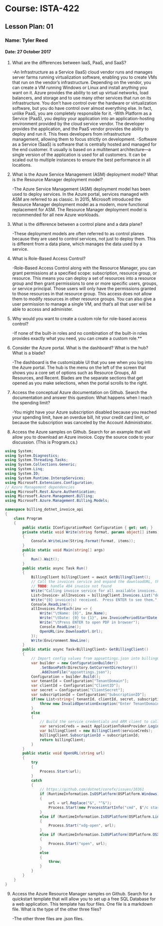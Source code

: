 # Course: ISTA-422
## Lesson Plan: 01
### Name: Tyler Reed
#### Date: 27 October 2017

1. What are the differences between IaaS, PaaS, and SaaS? 
 
    -An Infrastructure as a Service (IaaS) cloud vendor runs and manages server farms running virtualization software, enabling you to create VMs that run on the vendor’s infrastructure. Depending on the vendor, you can create a VM running Windows or Linux and install anything you want on it. Azure provides the ability to set up virtual networks, load balancers, and storage and to use many other services that run on its infrastructure. You don’t have control over the hardware or virtualization software, but you do have control over almost everything else. In fact, unlike PaaS, you are completely responsible for it.
    -With Platform as a Service (PaaS), you deploy your application into an application-hosting environment provided by the cloud service vendor. The developer provides the application, and the PaaS vendor provides the ability to deploy and run it. This frees developers from infrastructure management, allowing them to focus strictly on development.
    -Software as a Service (SaaS) is software that is centrally hosted and managed for the end customer. It usually is based on a multitenant architecture—a single version of the application is used for all customers. It can be scaled out to multiple instances to ensure the best performance in all locations.
1. What is the Azure Service Management (ASM) deployment model? What is the Resource Manager deployment model?  

	-The Azure Service Management (ASM) deployment model has been used to deploy services. In the Azure portal, services managed with ASM are referred to as classic. In 2015, Microsoft introduced the Resource Manager deployment model as a modern, more functional replacement for ASM. The Resource Manager deployment model is recommended for all new Azure workloads.
1. What is the difference between a control plane and a data plane? 
 
	-These deployment models are often referred to as control planes because they are used to control services, not just to deploy them. This is different from a data plane, which manages the data used by a service.
1. What is Role-Based Access Control? 
 
	-Role-Based Access Control along with the Resource Manager, you can grant permissions at a specified scope: subscription, resource group, or resource. This means you can deploy a set of resources into a resource group and then grant permissions to one or more specific users, groups, or service principal. Those users will only have the permissions granted to those resources in that resource group. This access does not allow them to modify resources in other resource groups. You can also give a user permission to manage a single VM, and that’s all that user will be able to access and administer.
1. Why would you want to create a custom role for role-based access control?
  
	-If none of the built-in roles and no combination of the built-in roles provides exactly what you need, you can create a custom role.**
1. Consider the Azure portal. What is the dashboard? What is the hub? What is a blade?
  
	-The dashboard is the customizable UI that you see when you log into the Azure portal. The hub is the menu on the left of the screen that shows you a core set of options such as Resource Groups, All Resources, and Recent. Blades are the separate sections that get opened as you make selections, when the portal scrolls to the right.
1. Access the conceptual Azure documentation on Github. Search the documentation and answer this question: What happens when I reach the spending limit? 
 
	-You might have your Azure subscription disabled because you reached your spending limit, have an overdue bill, hit your credit card limit, or because the subscription was canceled by the Account Administrator.
1. Access the Azure samples on Github. Search for an example that will allow you to download an Azure invoice. Copy the source code to your discussion. (This is Program.cs.)  
```csharp
using System;
using System.Diagnostics;
using System.Threading.Tasks;
using System.Collections.Generic;
using System.Linq;
using System.IO;
using System.Runtime.InteropServices;
using Microsoft.Extensions.Configuration;
// Azure Management dependencies
using Microsoft.Rest.Azure.Authentication;
using Microsoft.Azure.Management.Billing;
using Microsoft.Azure.Management.Billing.Models;

namespace billing_dotnet_invoice_api
{
    class Program
    {
        public static IConfigurationRoot Configuration { get; set; }
        private static void Write(string format, params object[] items) 
        {
            Console.WriteLine(String.Format(format, items));
        }
        public static void Main(string[] args)
        {
            Run().Wait();
        }
        public static async Task Run()
        {
            BillingClient billingClient = await GetBillingClient();
            // Call the invoices service and expand the downloadURL, this call may take a while'
            // TODO: handle 404 invoice not found
            Write("Calling invoice service for all available invoices...");
            List<Invoice> allInvoices = billingClient.Invoices.List("downloadUrl").ToList();
            Write("{0} invoice(s) received.  Press ENTER to see them.", allInvoices.Count);
            Console.ReadLine();
            allInvoices.ForEach(inv => {
                Write("\tName: {0}", inv.Name);
                Write("\tDate: {0} to {1}", inv.InvoicePeriodStartDate, inv.InvoicePeriodEndDate);
                Write("\tPress ENTER to open PDF in browser");
                Console.ReadLine();
                OpenURL(inv.DownloadUrl.Url);
            });
            Write(Environment.NewLine);
        }
        public static async Task<BillingClient> GetBillingClient()
        {
            // Import config values from appsettings.json into billingClient, or throw an error if not found
            var builder = new ConfigurationBuilder()
                .SetBasePath(Directory.GetCurrentDirectory())
                .AddJsonFile("appsettings.json");
            Configuration = builder.Build();
            var tenantId = Configuration["TenantDomain"];
            var clientId = Configuration["ClientID"];
            var secret = Configuration["ClientSecret"];
            var subscriptionId = Configuration["SubscriptionID"];
            if(new List<string>{ tenantId, clientId, secret, subscriptionId }.Any(i => String.IsNullOrEmpty(i))) {
                throw new InvalidOperationException("Enter TenantDomain, ClientID, ClientSecret and SubscriptionId in appsettings.json");
            }
            else
            {
                // Build the service credentials and ARM client to call the billing API
                var serviceCreds = await ApplicationTokenProvider.LoginSilentAsync(tenantId, clientId, secret);
                var billingClient = new BillingClient(serviceCreds);
                billingClient.SubscriptionId = subscriptionId;
                return billingClient;
            }
        }
        public static void OpenURL(string url)
        {
            try
            {
                Process.Start(url);
            }
            catch
            {
                // https://github.com/dotnet/corefx/issues/10361
                if (RuntimeInformation.IsOSPlatform(OSPlatform.Windows))
                {
                    url = url.Replace("&", "^&");
                    Process.Start(new ProcessStartInfo("cmd", $"/c start {url}") { CreateNoWindow = true });
                }
                else if (RuntimeInformation.IsOSPlatform(OSPlatform.Linux))
                {
                    Process.Start("xdg-open", url);
                }
                else if (RuntimeInformation.IsOSPlatform(OSPlatform.OSX))
                {
                    Process.Start("open", url);
                }
                else
                {
                    throw;
                }
            }
        }        
    }
}
```
9. Access the Azure Resource Manager samples on Github. Search for a quickstart template that will allow you to set up a free SQL Database for a web application. This template has four files. One file is a markdown file. What is the type of the other three files? 
 
	-The other three files are .json files.

